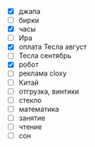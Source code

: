 - [x] джапа
- [ ] бирки
- [x] часы
- [ ] Ира
- [x] оплата Тесла август
- [ ] Тесла сентябрь
- [x] робот
- [ ] реклама cloxy
- [ ] Китай 
- [ ] отгрузка, винтики
- [ ] стекло
- [ ] математика
- [ ] занятие
- [ ] чтение
- [ ] сон